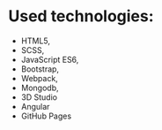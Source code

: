 # Used technologies:
- HTML5,
- SCSS,
- JavaScript ES6,
- Bootstrap,
- Webpack,
- Mongodb,
- 3D Studio
- Angular
- GitHub Pages
